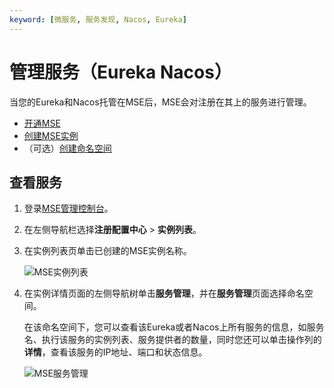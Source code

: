 ```yaml
---
keyword: [微服务, 服务发现, Nacos, Eureka]
---
```


# 管理服务（Eureka Nacos）

当您的Eureka和Nacos托管在MSE后，MSE会对注册在其上的服务进行管理。

-   [开通MSE](https://www.aliyun.com/product/mse)
-   [创建MSE实例](/cn.zh-CN/快速入门/微服务组件托管/购买并构建ZooKeeper引擎.md)
-   （可选）[创建命名空间](/cn.zh-CN/用户指南/微服务组件托管/管理命名空间（Nacos）.md)

## 查看服务

1.  登录[MSE管理控制台](https://mse.console.aliyun.com)。

2.  在左侧导航栏选择**注册配置中心** \> **实例列表**。

3.  在实例列表页单击已创建的MSE实例名称。

    ![MSE实例列表](https://static-aliyun-doc.oss-cn-hangzhou.aliyuncs.com/assets/img/zh-CN/9991309951/p66590.png)

4.  在实例详情页面的左侧导航树单击**服务管理**，并在**服务管理**页面选择命名空间。

    在该命名空间下，您可以查看该Eureka或者Nacos上所有服务的信息，如服务名、执行该服务的实例列表、服务提供者的数量，同时您还可以单击操作列的**详情**，查看该服务的IP地址、端口和状态信息。

    ![MSE服务管理](https://static-aliyun-doc.oss-cn-hangzhou.aliyuncs.com/assets/img/zh-CN/9991309951/p68289.png)


